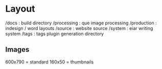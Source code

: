# Layout

/docs : build directory
/processing : que image processing
/production : indesign / word layouts
/source : website source
/system : eiar writing system
/tags : tags plugin generation directory


## Images
600x790 = standard
160x50  = thumbnails
